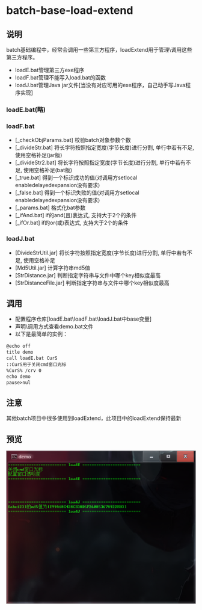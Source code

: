 # batch-base-load-extend


## 说明
batch基础编程中，经常会调用一些第三方程序，loadExtend用于管理\调用这些第三方程序。
* loadE.bat管理第三方exe程序
* loadF.bat管理不能写入load.bat的函数
* loadJ.bat管理Java jar文件[当没有对应可用的exe程序，自己动手写Java程序实现]



### loadE.bat(略)
### loadF.bat
* [_checkObjParams.bat] 校验batch对象参数个数
* [_divideStr.bat] 将长字符按照指定宽度(字节长度)进行分割, 单行中若有不足, 使用空格补足(jar版)
* [_divideStr2.bat] 将长字符按照指定宽度(字节长度)进行分割, 单行中若有不足, 使用空格补足(bat版)
* [_true.bat] 得到一个标识成功的值(对调用方setlocal enabledelayedexpansion没有要求)
* [_false.bat] 得到一个标识失败的值(对调用方setlocal enabledelayedexpansion没有要求)
* [_params.bat] 格式化bat参数
* [_ifAnd.bat] if的and(且)表达式, 支持大于2个的条件
* [_ifOr.bat] if的or(或)表达式, 支持大于2个的条件


### loadJ.bat
* [DivideStrUtil.jar] 将长字符按照指定宽度(字节长度)进行分割, 单行中若有不足, 使用空格补足
* [Md5Util.jar] 计算字符串md5值
* [StrDistance.jar] 判断指定字符串与文件中哪个key相似度最高
* [StrDistanceFile.jar] 判断指定字符串与文件中哪个key相似度最高




## 调用
* 配置程序仓库[loadE.bat\loadF.bat\loadJ.bat中base变量]
* 声明\调用方式查看demo.bat文件
* 以下是最简单的实例：
```batch
@echo off
title demo
call loadE.bat CurS
::CurS用于关闭cmd窗口光标
%CurS% /crv 0
echo demo
pause>nul
```


## 注意
其他batch项目中很多使用到loadExtend，此项目中的loadExtend保持最新


## 预览
<div align=center><img src="https://github.com/bjc5233/batch-base-load-extend/raw/master/resources/demo.png"/></div>

